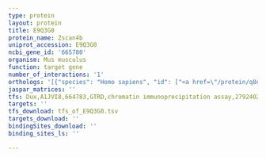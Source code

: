 ```yaml
---
type: protein
layout: protein
title: E9Q3G0
protein_name: Zscan4b
uniprot_accession: E9Q3G0
ncbi_gene_id: '665780'
organism: Mus musculus
function: target gene
number_of_interactions: '1'
orthologs: '[{"species": "Homo sapiens", "id": ["<a href=\"/protein/q8nam6\">Q8NAM6</a>"]}, {"species": "Rattus norvegicus", "id": ["F1M6S3"]}]'
jaspar_matrices: ''
tfs: Dux,A1JVI8,664783,GTRD,chromatin immunoprecipitation assay,27924024%5Buid%5D,No
targets: ''
tfs_download: tfs_of_E9Q3G0.tsv
targets_download: ''
bindingSites_download: ''
binding_sites_ls: ''

---
```


